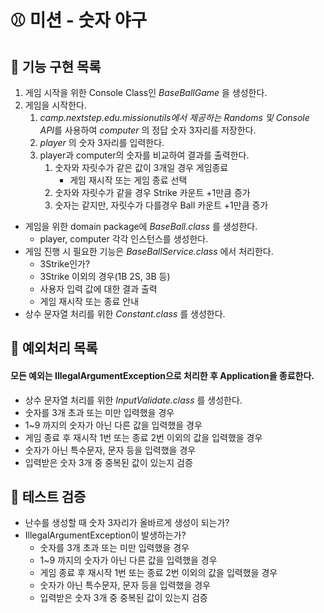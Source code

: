 # ⚾️ 미션 - 숫자 야구

## 📌 기능 구현 목록

1. 게임 시작을 위한 Console Class인 *BaseBallGame* 을 생성한다.
2. 게임을 시작한다.
    1. *camp.nextstep.edu.missionutils에서 제공하는 Randoms 및 Console API*를 사용하여 *computer* 의 정답 숫자 3자리를 저장한다.
    2. *player* 의 숫자 3자리를 입력한다.
    3. player과 computer의 숫자를 비교하여 결과를 출력한다.
        1. 숫자와 자릿수가 같은 값이 3개일 경우 게임종료
            - 게임 재시작 또는 게임 종료 선택
        2. 숫자와 자릿수가 같을 경우 Strike 카운트 +1만큼 증가
        3. 숫자는 같지만, 자릿수가 다를경우 Ball 카운트 +1만큼 증가
- 게임을 위한 domain package에 *BaseBall.class* 를 생성한다.
    - player, computer 각각 인스턴스를 생성한다.
- 게임 진행 시 필요한 기능은 *BaseBallService.class* 에서 처리한다.
  - 3Strike인가?
  - 3Strike 이외의 경우(1B 2S, 3B 등) 
  - 사용자 입력 값에 대한 결과 출력
  - 게임 재시작 또는 종료 안내
- 상수 문자열 처리를 위한 *Constant.class* 를 생성한다.

## 📌 예외처리 목록
#### 모든 예외는 IllegalArgumentException으로 처리한 후 Application을 종료한다.
- 상수 문자열 처리를 위한 *InputValidate.class* 를 생성한다.
- 숫자를 3개 초과 또는 미만 입력했을 경우
- 1~9 까지의 숫자가 아닌 다른 값을 입력했을 경우
- 게임 종료 후 재시작 1번 또는 종료 2번 이외의 값을 입력했을 경우
- 숫자가 아닌 특수문자, 문자 등을 입력했을 경우
- 입력받은 숫자 3개 중 중복된 값이 있는지 검증

## 📌 테스트 검증
- 난수를 생성할 때 숫자 3자리가 올바르게 생성이 되는가?
- IllegalArgumentException이 발생하는가?
    - 숫자를 3개 초과 또는 미만 입력했을 경우
    - 1~9 까지의 숫자가 아닌 다른 값을 입력했을 경우
    - 게임 종료 후 재시작 1번 또는 종료 2번 이외의 값을 입력했을 경우
    - 숫자가 아닌 특수문자, 문자 등을 입력했을 경우
    - 입력받은 숫자 3개 중 중복된 값이 있는지 검증
